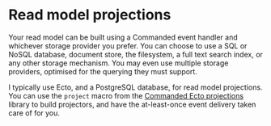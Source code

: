 # Read model projections

Your read model can be built using a Commanded event handler and whichever storage provider you prefer. You can choose to use a SQL or NoSQL database, document store, the filesystem, a full text search index, or any other storage mechanism. You may even use multiple storage providers, optimised for the querying they must support.

I typically use Ecto, and a PostgreSQL database, for read model projections. You can use the `project` macro from the [Commanded Ecto projections](https://github.com/slashdotdash/commanded-ecto-projections) library to build projectors, and have the at-least-once event delivery taken care of for you.
